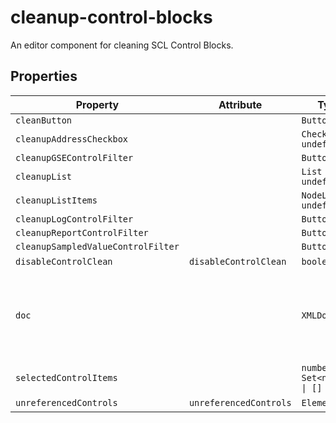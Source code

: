 # cleanup-control-blocks

An editor component for cleaning SCL Control Blocks.

## Properties

| Property                           | Attribute              | Type                          | Default | Description                                      |
|------------------------------------|------------------------|-------------------------------|---------|--------------------------------------------------|
| `cleanButton`                      |                        | `Button`                      |         |                                                  |
| `cleanupAddressCheckbox`           |                        | `Checkbox \| undefined`       |         |                                                  |
| `cleanupGSEControlFilter`          |                        | `Button`                      |         |                                                  |
| `cleanupList`                      |                        | `List \| undefined`           |         |                                                  |
| `cleanupListItems`                 |                        | `NodeList \| undefined`       |         |                                                  |
| `cleanupLogControlFilter`          |                        | `Button`                      |         |                                                  |
| `cleanupReportControlFilter`       |                        | `Button`                      |         |                                                  |
| `cleanupSampledValueControlFilter` |                        | `Button`                      |         |                                                  |
| `disableControlClean`              | `disableControlClean`  | `boolean`                     | false   |                                                  |
| `doc`                              |                        | `XMLDocument`                 |         | The document being edited as provided to plugins by [[`OpenSCD`]]. |
| `selectedControlItems`             |                        | `number \| Set<number> \| []` | []      |                                                  |
| `unreferencedControls`             | `unreferencedControls` | `Element[]`                   | []      |                                                  |
